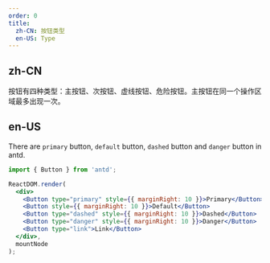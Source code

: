 ```yaml
---
order: 0
title:
  zh-CN: 按钮类型
  en-US: Type
---
```


## zh-CN

按钮有四种类型：主按钮、次按钮、虚线按钮、危险按钮。主按钮在同一个操作区域最多出现一次。

## en-US

There are `primary` button, `default` button, `dashed` button and `danger` button in antd.

```jsx
import { Button } from 'antd';

ReactDOM.render(
  <div>
    <Button type="primary" style={{ marginRight: 10 }}>Primary</Button>
    <Button style={{ marginRight: 10 }}>Default</Button>
    <Button type="dashed" style={{ marginRight: 10 }}>Dashed</Button>
    <Button type="danger" style={{ marginRight: 10 }}>Danger</Button>
    <Button type="link">Link</Button>
  </div>,
  mountNode
);
```
